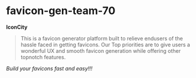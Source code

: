 # favicon-gen-team-70

**IconCity**
>This is a favicon generator platform built to relieve endusers of the hassle faced in getting favicons.
Our Top priorities are to give users a wonderful UX and smooth favicon generation while offering other topnotch features.

*Build your favicons fast and easy!!!*

